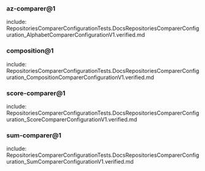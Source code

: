 ﻿### az-comparer@1

include: RepositoriesComparerConfigurationTests.DocsRepositoriesComparerConfiguration_AlphabetComparerConfigurationV1.verified.md

### composition@1

include: RepositoriesComparerConfigurationTests.DocsRepositoriesComparerConfiguration_CompositionComparerConfigurationV1.verified.md

### score-comparer@1

include: RepositoriesComparerConfigurationTests.DocsRepositoriesComparerConfiguration_ScoreComparerConfigurationV1.verified.md

### sum-comparer@1

include: RepositoriesComparerConfigurationTests.DocsRepositoriesComparerConfiguration_SumComparerConfigurationV1.verified.md

